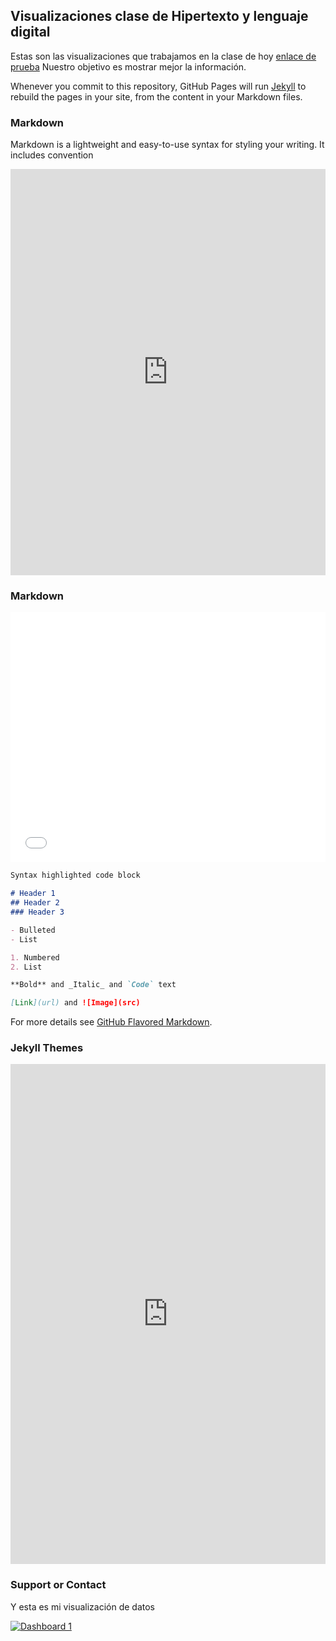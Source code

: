 ## Visualizaciones clase de Hipertexto y lenguaje digital 

Estas son las visualizaciones que trabajamos en la clase de hoy [enlace de prueba](https://github.com/marialejanavarrete/Mi-reportaje-/edit/master/README.md) Nuestro objetivo es mostrar mejor la información.

Whenever you commit to this repository, GitHub Pages will run [Jekyll](https://jekyllrb.com/) to rebuild the pages in your site, from the content in your Markdown files.

### Markdown

Markdown is a lightweight and easy-to-use syntax for styling your writing. It includes convention

<iframe src='https://cdn.knightlab.com/libs/timeline3/latest/embed/index.html?source=1xjvxUPouep8Zdcc4KetLdW6ybIL9-2UDMgrWy4DfSRc&font=Default&lang=en&initial_zoom=2&height=650' width='100%' height='650' webkitallowfullscreen mozallowfullscreen allowfullscreen frameborder='0'></iframe>

### Markdown

<iframe id="datawrapper-chart-JgB61" src="//datawrapper.dwcdn.net/JgB61/1/" scrolling="no" frameborder="0" allowtransparency="true" allowfullscreen="allowfullscreen" webkitallowfullscreen="webkitallowfullscreen" mozallowfullscreen="mozallowfullscreen" oallowfullscreen="oallowfullscreen" msallowfullscreen="msallowfullscreen" style="width: 0; min-width: 100% !important;" height="400"></iframe><script type="text/javascript">if("undefined"==typeof window.datawrapper)window.datawrapper={};window.datawrapper["JgB61"]={},window.datawrapper["JgB61"].embedDeltas={"100":550,"200":475,"300":425,"400":400,"500":400,"600":400,"700":375,"800":375,"900":375,"1000":375},window.datawrapper["JgB61"].iframe=document.getElementById("datawrapper-chart-JgB61"),window.datawrapper["JgB61"].iframe.style.height=window.datawrapper["JgB61"].embedDeltas[Math.min(1e3,Math.max(100*Math.floor(window.datawrapper["JgB61"].iframe.offsetWidth/100),100))]+"px",window.addEventListener("message",function(a){if("undefined"!=typeof a.data["datawrapper-height"])for(var b in a.data["datawrapper-height"])if("JgB61"==b)window.datawrapper["JgB61"].iframe.style.height=a.data["datawrapper-height"][b]+"px"});</script>

```markdown
Syntax highlighted code block

# Header 1
## Header 2
### Header 3

- Bulleted
- List

1. Numbered
2. List

**Bold** and _Italic_ and `Code` text

[Link](url) and ![Image](src)
```

For more details see [GitHub Flavored Markdown](https://guides.github.com/features/mastering-markdown/).

### Jekyll Themes

<iframe src="https://uploads.knightlab.com/storymapjs/04899129faffc9865eaa9de51fa31546/la-ruta-de-mi-vida/index.html" frameborder="0" width="100%" height="800"></iframe>

### Support or Contact

Y esta es mi visualización de datos

<div class='tableauPlaceholder' id='viz1510711028894' style='position: relative'><noscript><a href='#'><img alt='Dashboard 1 ' src='https:&#47;&#47;public.tableau.com&#47;static&#47;images&#47;Hu&#47;HurtodevehculosenColombia&#47;Dashboard1&#47;1_rss.png' style='border: none' /></a></noscript><object class='tableauViz'  style='display:none;'><param name='host_url' value='https%3A%2F%2Fpublic.tableau.com%2F' /> <param name='embed_code_version' value='3' /> <param name='site_root' value='' /><param name='name' value='HurtodevehculosenColombia&#47;Dashboard1' /><param name='tabs' value='no' /><param name='toolbar' value='yes' /><param name='static_image' value='https:&#47;&#47;public.tableau.com&#47;static&#47;images&#47;Hu&#47;HurtodevehculosenColombia&#47;Dashboard1&#47;1.png' /> <param name='animate_transition' value='yes' /><param name='display_static_image' value='yes' /><param name='display_spinner' value='yes' /><param name='display_overlay' value='yes' /><param name='display_count' value='yes' /></object></div>                <script type='text/javascript'>                    var divElement = document.getElementById('viz1510711028894');                    var vizElement = divElement.getElementsByTagName('object')[0];                    vizElement.style.minWidth='420px';vizElement.style.maxWidth='650px';vizElement.style.width='100%';vizElement.style.minHeight='587px';vizElement.style.maxHeight='887px';vizElement.style.height=(divElement.offsetWidth*0.75)+'px';                    var scriptElement = document.createElement('script');                    scriptElement.src = 'https://public.tableau.com/javascripts/api/viz_v1.js';                    vizElement.parentNode.insertBefore(scriptElement, vizElement);                </script>
